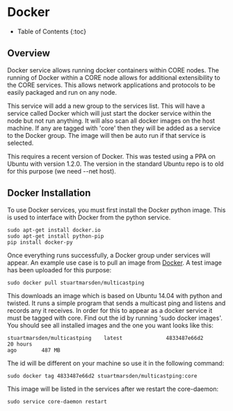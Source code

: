 # Docker

* Table of Contents
{:toc}

## Overview

Docker service allows running docker containers within CORE nodes.
The running of Docker within a CORE node allows for additional extensibility to
the CORE services. This allows network applications and protocols to be easily
packaged and run on any node.

This service will add a new group to the services list. This will have a service called Docker which will just start the docker service within the node but not run anything. It will also scan all docker images on the host machine. If any are tagged with 'core' then they will be added as a service to the Docker group. The image will then be auto run if that service is selected.

This requires a recent version of Docker. This was tested using a PPA on Ubuntu with version 1.2.0. The version in the standard Ubuntu repo is to old for this purpose (we need --net host).

## Docker Installation

To use Docker services, you must first install the Docker python image. This is used to interface with Docker from the python service.

```shell
sudo apt-get install docker.io
sudo apt-get install python-pip
pip install docker-py
```
Once everything runs successfully, a Docker group under services will appear. An example use case is to pull an image from [Docker](https://hub.docker.com/). A test image has been uploaded for this purpose:
```shell
sudo docker pull stuartmarsden/multicastping
```
This downloads an image which is based on Ubuntu 14.04 with python and twisted. It runs a simple program that sends a multicast ping and listens and records any it receives. In order for this to appear as a docker service it must be tagged with core.
Find out the id by running 'sudo docker images'. You should see all installed images and the one you want looks like this:
```shell
stuartmarsden/multicastping    latest              4833487e66d2        20 hours
ago        487 MB
```
The id will be different on your machine so use it in the following command:
```shell
sudo docker tag 4833487e66d2 stuartmarsden/multicastping:core
```
This image will be listed in the services after we restart the core-daemon:
```shell
sudo service core-daemon restart
```
